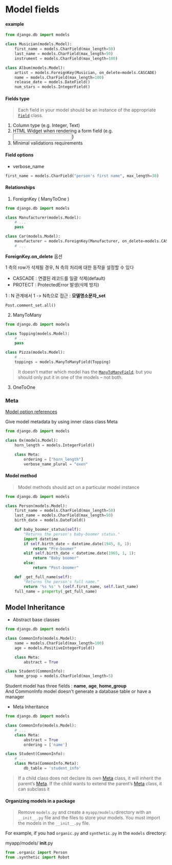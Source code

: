 # Model fields

#### example

~~~python
from django.db import models

class Musician(models.Model):
    first_name = models.CharField(max_length=50)
    last_name = models.CharField(max_length=50)
    instrument = models.CharField(max_length=100)

class Album(models.Model):
    artist = models.ForeignKey(Musician, on_delete=models.CASCADE)
    name = models.CharField(max_length=100)
    release_date = models.DateField()
    num_stars = models.IntegerField()
~~~



#### Fields type

> Each field in your model should be an instance of the appropriate [`Field`](https://docs.djangoproject.com/en/1.10/ref/models/fields/#django.db.models.Field) class.

1. Column type (e.g. Integer, Text)
2. HTML Widget when rendering a form field (e.g. <input type="text">)
3. MInimal validations requirements





#### Field options

* verbose_name

~~~python
first_name = models.CharField("person's first name", max_length=30)
~~~





#### Relationships

1.  ForeignKey ( ManyToOne )

~~~python
from django.db import models

class Manufacturer(models.Model):
    # ...
    pass

class Car(models.Model):
    manufacturer = models.ForeignKey(Manufacturer, on_delete=models.CASCADE)
    # ...
~~~

**ForeignKey.on_delete** 옵션

1 측의 row가 삭제될 경우, N 측의 처리에 대한 동작을 설정할 수 있다

* CASCADE : 연결된 레코드를 일괄 삭제(default)
* PROTECT : ProtectedError 발생(삭제 방지)

1 : N 관계에서 1 -> N측으로 접근 : **모델명소문자_set**

~~~django
Post.comment_set.all()
~~~



2. ManyToMany

~~~python
from django.db import models

class Topping(models.Model):
    # ...
    pass

class Pizza(models.Model):
    # ...
    toppings = models.ManyToManyField(Topping)
~~~

> It doesn’t matter which model has the [`ManyToManyField`](https://docs.djangoproject.com/en/1.10/ref/models/fields/#django.db.models.ManyToManyField), but you should only put it in one of the models – not both.

3. OneToOne







### Meta

[Model option references](https://docs.djangoproject.com/en/1.10/ref/models/options/)

Give model metadata by using inner class class Meta

~~~python
from django.db import models

class Ox(models.Model):
    horn_length = models.IntegerField()

    class Meta:
        ordering = ["horn_length"]
        verbose_name_plural = "oxen"
~~~





#### Model method

> Model methods should act on a particular model instance

~~~python
from django.db import models

class Person(models.Model):
    first_name = models.CharField(max_length=50)
    last_name = models.CharField(max_length=50)
    birth_date = models.DateField()

    def baby_boomer_status(self):
        "Returns the person's baby-boomer status."
        import datetime
        if self.birth_date < datetime.date(1945, 8, 1):
            return "Pre-boomer"
        elif self.birth_date < datetime.date(1965, 1, 1):
            return "Baby boomer"
        else:
            return "Post-boomer"

    def _get_full_name(self):
        "Returns the person's full name."
        return '%s %s' % (self.first_name, self.last_name)
    full_name = property(_get_full_name)
~~~





## Model Inheritance

* Abstract base classes

~~~python
from django.db import models

class CommonInfo(models.Model):
    name = models.CharField(max_length=100)
    age = models.PositiveIntegerField()

    class Meta:
        abstract = True

class Student(CommonInfo):
    home_group = models.CharField(max_length=5)
~~~

Student model has three fields : **name**, **age**, **home_group**  
And CommonInfo model doesn't generate a database table or have a manager



* Meta Inheritance

~~~python
from django.db import models

class CommonInfo(models.Model):
    # ...
    class Meta:
        abstract = True
        ordering = ['name']

class Student(CommonInfo):
    # ...
    class Meta(CommonInfo.Meta):
        db_table = 'student_info'
~~~

> If a child class does not declare its own [Meta](https://docs.djangoproject.com/en/1.10/topics/db/models/#meta-options) class, it will inherit the parent’s [Meta](https://docs.djangoproject.com/en/1.10/topics/db/models/#meta-options). If the child wants to extend the parent’s [Meta](https://docs.djangoproject.com/en/1.10/topics/db/models/#meta-options) class, it can subclass it

 



#### Organizing models in a package

> Remove `models.py` and create a `myapp/models/`directory with an `__init__.py` file and the files to store your models. You must import the models in the `__init__.py` file.



For example, if you had `organic.py` and `synthetic.py` in the `models` directory:

myapp/models/ ____init____.py

~~~python
from .organic import Person
from .synthetic import Robot
~~~

